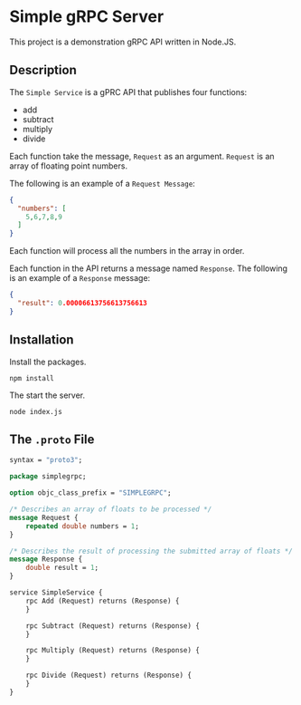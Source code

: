 # Simple gRPC Server

This project is a demonstration gRPC API written in Node.JS.

## Description

The `Simple Service` is a gPRC API that publishes four functions:

* add
* subtract
* multiply
* divide

Each function take the message, `Request` as an argument. `Request` is
an array of floating point numbers.
 
The following is an example of a `Request Message`:

```json
{
  "numbers": [
    5,6,7,8,9
  ]
}
```
 
Each function will process all the numbers in the array in order.

Each function in the API returns a message named `Response`. The following is an example of a 
`Response` message:

```json
{
  "result": 0.00006613756613756613
}
```

## Installation

Install the packages.

`npm install`

The start the server.

`node index.js`


## The `.proto` File

```proto
syntax = "proto3";

package simplegrpc;

option objc_class_prefix = "SIMPLEGRPC";

/* Describes an array of floats to be processed */
message Request {
    repeated double numbers = 1;
}

/* Describes the result of processing the submitted array of floats */
message Response {
    double result = 1;
}

service SimpleService {
    rpc Add (Request) returns (Response) {
    }

    rpc Subtract (Request) returns (Response) {
    }

    rpc Multiply (Request) returns (Response) {
    }

    rpc Divide (Request) returns (Response) {
    }
}
```

